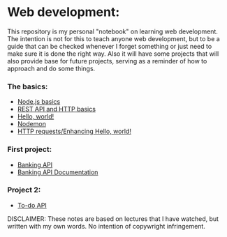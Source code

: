 # Web development:
This repository is my personal "notebook" on learning web development. The intention is not for this to teach anyone web development, but to be a guide that can be checked whenever I forget something or just need to make sure it is done the right way. Also it will have some projects that will also provide base for future projects, serving as a reminder of how to approach and do some things.

### The basics:
- [Node.js basics](https://github.com/FabricioBattaglia/web/tree/main/001-node.js)
- [REST API and HTTP basics](https://github.com/FabricioBattaglia/web/tree/main/002-API-rest)
- [Hello, world!](https://github.com/FabricioBattaglia/web/tree/main/003-helloworld)
- [Nodemon](https://github.com/FabricioBattaglia/web/tree/main/004-nodemon)
- [HTTP requests/Enhancing Hello, world!](https://github.com/FabricioBattaglia/web/tree/main/005-enhancing-helloworld)
  
### First project:
- [Banking API](https://github.com/FabricioBattaglia/web/tree/main/006-first-project)
- [Banking API Documentation](https://github.com/FabricioBattaglia/web/blob/main/006-first-project/APIDOC.md)

### Project 2:
- [To-do API](https://github.com/FabricioBattaglia/web/tree/main/007-to-do-API)

DISCLAIMER: These notes are based on lectures that I have watched, but written with my own words. No intention of copywright infringement.
